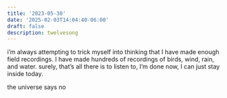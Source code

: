 ```yaml
---
title: '2023-05-30'
date: '2025-02-03T14:04:40-06:00'
draft: false
description: twelvesong
---
```

i’m always attempting to trick myself into thinking that I have made enough field recordings. I have made hundreds of recordings of birds, wind, rain, and water. surely, that’s all there is to listen to, I’m done now, I can just stay inside today.

the universe says no

